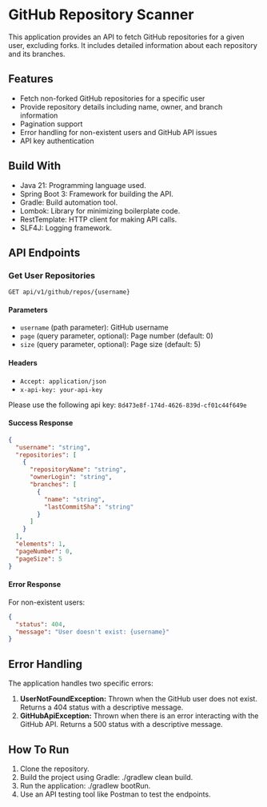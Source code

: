 # GitHub Repository Scanner

This application provides an API to fetch GitHub repositories for a given user, excluding forks. It includes detailed information about each repository and its branches.

## Features

- Fetch non-forked GitHub repositories for a specific user
- Provide repository details including name, owner, and branch information
- Pagination support
- Error handling for non-existent users and GitHub API issues
- API key authentication

## Build With
- Java 21: Programming language used.
- Spring Boot 3: Framework for building the API.
- Gradle: Build automation tool.
- Lombok: Library for minimizing boilerplate code.
- RestTemplate: HTTP client for making API calls.
- SLF4J: Logging framework.

## API Endpoints

### Get User Repositories

`GET api/v1/github/repos/{username}`

#### Parameters

- `username` (path parameter): GitHub username
- `page` (query parameter, optional): Page number (default: 0)
- `size` (query parameter, optional): Page size (default: 5)

#### Headers

- `Accept: application/json`
- `x-api-key: your-api-key`

Please use the following api key: `8d473e8f-174d-4626-839d-cf01c44f649e`

#### Success Response

```json
{
  "username": "string",
  "repositories": [
    {
      "repositoryName": "string",
      "ownerLogin": "string",
      "branches": [
        {
          "name": "string",
          "lastCommitSha": "string"
        }
      ]
    }
  ],
  "elements": 1,
  "pageNumber": 0,
  "pageSize": 5
}
````

#### Error Response
For non-existent users:

```json
{
  "status": 404,
  "message": "User doesn't exist: {username}"
}
````

## Error Handling

The application handles two specific errors:
1. **UserNotFoundException:** Thrown when the GitHub user does not exist. Returns a 404 status with a descriptive message.
2. **GitHubApiException:** Thrown when there is an error interacting with the GitHub API. Returns a 500 status with a descriptive message.

## How To Run

1. Clone the repository.
2. Build the project using Gradle: ./gradlew clean build.
3. Run the application: ./gradlew bootRun.
4. Use an API testing tool like Postman to test the endpoints.
